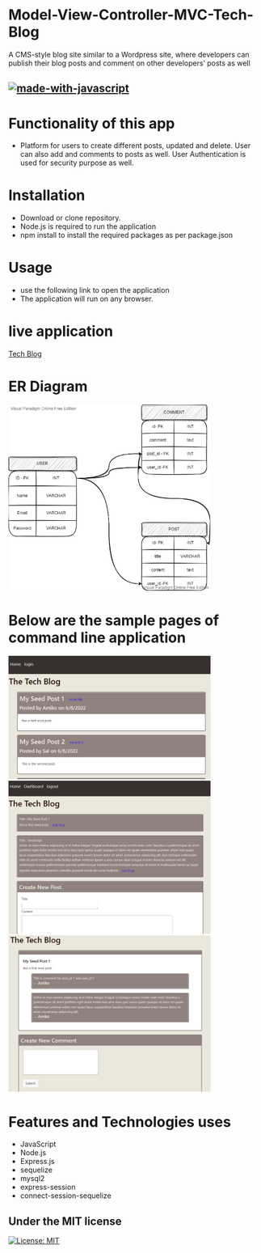 # Model-View-Controller-MVC-Tech-Blog

A CMS-style blog site similar to a Wordpress site, where developers can publish their blog posts and comment on other developers’ posts as well

## [![made-with-javascript](https://img.shields.io/badge/JavaScript-1f425f.svg)](https://www.javascript.com)

# Functionality of this app

- Platform for users to create different posts, updated and delete. User can also add and comments to posts as well. User Authentication is used for security purpose as well.

# Installation

- Download or clone repository.
- Node.js is required to run the application
- npm install to install the required packages as per package.json

# Usage

- use the following link to open the application
- The application will run on any browser.

# live application

[Tech Blog](https://techblogks.herokuapp.com/)

# ER Diagram

<img src = "public/images/tech_blog.png" width ="400">

# Below are the sample pages of command line application

<img src = "public/images/Screenshot1.png" width ="400">

<img src = "public/images/Screenshot2.png" width ="400">

<img src = "public/images/Screenshot3.png" width ="400">

# Features and Technologies uses

- JavaScript
- Node.js
- Express.js
- sequelize
- mysql2
- express-session
- connect-session-sequelize

## Under the MIT license

[![License: MIT](https://img.shields.io/badge/License-MIT-yellow.svg)](https://opensource.org/licenses/MIT)
